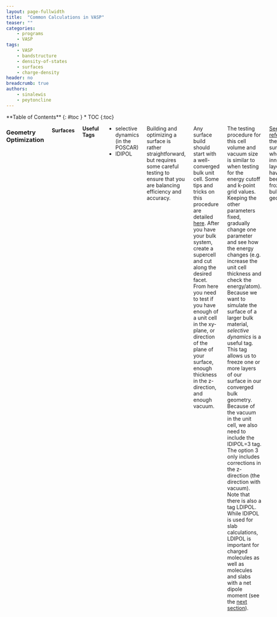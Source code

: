 ```yaml
---
layout: page-fullwidth
title:  "Common Calculations in VASP"
teaser: ""
categories:
    - programs
    - VASP
tags:
    - VASP
    - bandstructure
    - density-of-states
    - surfaces
    - charge-density
header: no
breadcrumb: true
authors:
    - sinalewis
    - peytoncline
---
```

<div class="row">
<div class="medium-4 medium-push-8 columns" markdown="1">
<div class="panel radius" markdown="1">
**Table of Contents**
{: #toc }
*  TOC
{:toc}
</div>
</div><!-- /.medium-4.columns -->

<div class="medium-8 medium-pull-4 columns" markdown="1">

### Geometry Optimization

#### Surfaces

**Useful Tags**
- selective dynamics (in the POSCAR)
- IDIPOL

Building and optimizing a surface is rather straightforward, but requires some careful testing to ensure that you are balancing efficiency and accuracy.

Any surface build should start with a well-converged bulk unit cell. Some tips and tricks on this procedure are detailed [here]({{site.baseurl}}/programs/vasp/VASP_tips-tricks/#convergence). After you have your bulk system, create a supercell and cut along the desired facet. From here you need to test if you have enough of a unit cell in the xy-plane, or direction of the plane of your surface, enough thickness in the z-direction, and enough vacuum.

The testing procedure for this cell volume and vacuum size is similar to when testing for the energy cutoff and k-point grid values. Keeping the other parameters fixed, gradually change one parameter and see how the energy changes (e.g. increase the unit cell thickness and check the energy/atom). Because we want to simulate the surface of a larger bulk material, *selective dynamics* is a useful tag. This tag allows us to freeze one or more layers of our surface in our converged bulk geometry. Because of the vacuum in the unit cell, we also need to include the IDIPOL=3 tag. The option 3 only includes corrections in the z-direction (the direction with vacuum). Note that there is also a tag LDIPOL. While IDIPOL is used for slab calculations, LDIPOL is important for charged molecules as well as molecules and slabs with a net dipole moment (see the [next section](#molecules-on-surfaces)).

[See for reference]({{site.urlfile}}examplesVASP/POSCAR_Si_surface.vasp) the Si(111) surface where the inner 2 layers have been frozen at bulk geometry.


#### Molecules on Surfaces

**Useful Tags**
- selective dynamics (in the POSCAR)
- NSW
- IDIPOL
- LDIPOL (in the last convergence step)

If you want a molecule on a surface, it is best to start as advised in the [last section](#surfaces) unless you are lucky and someone hands you a slab that they have already tested. In either case, once you have a good slab you need to add your molecule and then optimize the geometry.

Sometimes optimizing a molecule on a surface can be tricky, especially if it is in a very bad starting configuration. To speed up this optimization, start with a low force convergence and only allow the molecule atoms to move and only in the z-direction. After this step is complete, allow the molecule to move in all directions with a higher force cutoff. Finally, allow the molecule and surface atoms to move in all directions, potentially with the LDIPOL tag turned on. In all of these steps, be sure to have NSW set to some non-zero value, otherwise, nothing will happen.


### Density of States

**Useful Tags**

- ISTART = 1 (read from existing WAVECAR)
- ICHARG = 1 (read from existing CHGCAR)
- LWAVE = F (don't waste time writing an unchanged WAVECAR)
- LCHARG = F (don't waste time writing an unchanged CHGCAR)

In Peyton's experience, it is best to use ISMEAR equal to `-5`, the tetrahedron method with Blöchl corrections, for calculating the charge density for density of state calculations. This value of ISMEAR is better for catching fine details in the spectrum. It is important to note that `ISMEAR = -5` can only be used if you have four or more k-points and should never be used to relax the structure of a metal.

#### Checklist

- 

### Bandstructure

**Useful Tags**
- 


#### Checklist

- Copy CHGCAR from converged run
- Set `ICHARG = 11` in the INCAR
- Change KPOINTS file
    - 2nd line $\rightarrow$ number of points per line
    - 3rd line $\rightarrow$ line mode
    - 4th line $\rightarrow$ fractional or cartesian coordinates
    - remaining lines $\rightarrow$ path through the Brillouin zone
- 

Unlike the density of states, calculating the charge density for a bandstructure calculation should be done with `ISMEAR = 0`, which is Gaussian smearing. It is highly likely that you used this setting for your convergence so you can pull the necessary files from there instead of repeating a calculation.

For this setting make sure that `LWAVE = .FALSE.` so that the WAVECAR is not written. Because of the settings we use, the printed WAVECAR will be junk anyways so we can save time and space by not printing the large WAVECAR.

To create the bandstructure you need to know the high-symmetry points of your system's Brillouin zone. First, identify the space group of system (point group given by VASP plus the Bravais lattice). [This link](https://www.staff.ncl.ac.uk/j.p.goss/symmetry/index.html) provides one way of helping identify the space group once you have the point group and Bravais lattice. [This site](https://www.cryst.ehu.es) can then help identify the fractional coordinates of the k-points of high symmetry points ($\Gamma$, M, K, $\Lambda$, etc.). Alternatively, you may find the [paper](https://doi.org/10.1016/j.commatsci.2010.05.010) by Setyawan and Curtarolo helpful or you may want to use [this tool](https://www.materialscloud.org/work/tools/seekpath).[^1] After you decide the path you want to take, enter the fractional coordinates into the KPOINTS file.

[^1]: Setyawan, W. and Curtarolo S. *High-throughput electronic band structure calculations: Challenges and tools*, [Computational Materials Science (49)2 299-312 **2010**](https://doi.org/10.1016/j.commatsci.2010.05.010)

### Partial Charge Density

**Useful Tags**
- LPARD = T (tell VASP you want to calculate the partial charge density)

- ISTART = 1 (read from existing WAVECAR)
- ICHARG = 1 (read from existing CHGCAR)
- LWAVE = F (don't waste time writing an unchanged WAVECAR)
- LCHARG = F (don't waste time writing an unchanged CHGCAR)

- NBMOD = -3 (energy range is relative to the Fermi energy)
- EINT = minE, maxE (narrow range around HOMO/LUMO or entire conduction band or valence band for example)

- LSEPB (boolean, write each band contribution to its own file)
- IBAND (specify which bands you are interested in, leave out if all)
- LSEPK (boolean, write each k-point contribution to its own file)
- KPUSE (specify which k-points you are interested in, leave out if all)


#### Checklist

- Copy CHGCAR and WAVECAR from converged run
- Set `ISTART=1; ICHARG = 1` in the INCAR
- Set `LPARD = .TRUE.` in the INCAR
- Specify some combination of `EINT`, `IBAND`, and `KPUSE`

The partial charge density can be useful to see a visualization of where the charge is localized over a given energy range, band, and/or k-points. The resulting primary file from this calculation, the PARCHG, can be dropped into VESTA where you can specify an 'isosurface', which the wiki defines as a constant current image. The units of this isosurface can be tricky to define. The units of the PARCHG are electron density * unit cell volume, i.e. number of electrons.

Digging through the VASP code, a comment defines the partial charge as

$$ \rho(r) = \sum_{nk} \phi_{nk}(r)\phi_{nk}^*(r) f_{nk} $$

where $\phi_{nk}(r)$ is the psuedo-wavefunction of band $n$ and k-point $k$ at position $r$ and $f_{nk}$ is the Fermi occupation of band $n$ and k-point $k$. In a partial charge calculation, these Fermi occupations are used primarily as a step function to focus the sum on the requested energy interval, bands, or k-points. When requesting a specific energy interval, the VASP code does a loop over every band and k-point and checks if the eigenvalue of the psuedo-wavefunction at that point is within the range of interest. If this check statement returns true, the eigenvalue of $\phi_{nk}$ is within the range, it sets the corrersponding Fermi occupation $f_{nk}$ to one and sets it to zero otherwise. More mathematically, it obtains $E_{nk}$ as defined by the Schrödinger equation

$$ \mathcal{H}\phi_{nk}(r) = E_{nk}\phi_{nk}(r) $$

and asks `minE `$< E_{nk} <$` maxE ?` $f_{nk} = 1$ `:` $f_{nk}=0$.

An integral over the entire unit cell $\int \rho(r)dr$ should return the number of electrons, but because of missing weight factors across k-points and energy bands this is not quite the case. Along an isosurface $\Omega$ of 0.1 for example, we are saying $\rho(r\in\Omega) = 0.1$.


